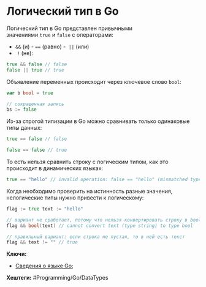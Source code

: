 
# Логический тип в Go

Логический тип в Go представлен привычными значениями `true` и `false` c операторами:  
- `&&` (и)
- `==` (равно)
-  `||` (или)
-  `!` (не):

```go
true && false // false
false || true // true
```

Объявление переменных происходит через ключевое слово `bool`:

```go
var b bool = true

// сокращенная запись
bs := false
```

Из-за строгой типизации в Go можно сравнивать только одинаковые типы данных:

```go
true == false // false

false == false // true
```

То есть нельзя сравнить строку с логическим типом, как это происходит в динамических языках:

```go
true == "hello" // invalid operation: false == "hello" (mismatched types untyped bool and untyped string)
```

Когда необходимо проверить на истинность разные значения, нелогические типы нужно привести к логическому:

```go
flag := true text := "hello"

// вариант не сработает, потому что нельзя конвертировать строку в bool
flag && bool(text) // cannot convert text (type string) to type bool

// правильный вариант: если строка не пустая, то в ней есть текст
flag && text != "" // true
```


**Ключи:**
- [Сведения о языке Go](GO);

**Хештеги:** #Programming/Go/DataTypes